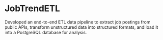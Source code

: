 # JobTrendETL
Developed an end-to-end ETL data pipeline to extract job postings from public APIs, transform unstructured data into structured formats, and load it into a PostgreSQL database for analysis.
